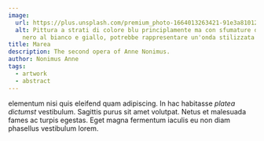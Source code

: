 ```yaml
---
image:
  url: https://plus.unsplash.com/premium_photo-1664013263421-91e3a8101259?q=80&w=720&auto=format&fit=crop
  alt: Pittura a strati di colore blu principlamente ma con sfumature di blu dal
    nero al bianco e giallo, potrebbe rappresentare un'onda stilizzata
title: Marea
description: The second opera of Anne Nonimus.
author: Nonimus Anne
tags:
  - artwork
  - abstract
---
```


elementum nisi quis eleifend quam adipiscing. In hac
habitasse _platea dictumst_ vestibulum. Sagittis purus sit amet volutpat. Netus
et malesuada fames ac turpis egestas. Eget magna fermentum iaculis eu non diam
phasellus vestibulum lorem.
